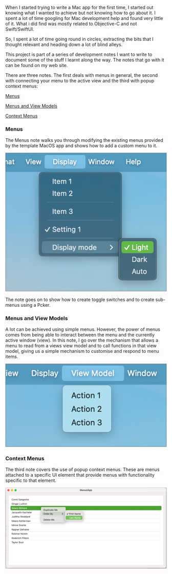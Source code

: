 When I started trying to write a Mac app for the first time, I started out knowing what I wanted to achieve but not knowing how to go about it. I spent a lot of time googling for Mac development help and found very little of it. What i did find was mostly related to Objective-C and not Swift/SwiftUI.

So, I spent a lot of time going round in circles, extracting the bits that I thought relevant and heading down a lot of blind alleys.

This project is part of a series of development notes I want to write to document some of the stuff I learnt along the way. The notes that go with it can be found on my web site.

There are three notes. The first deals with menus in general, the second with connecting your menu to the active view and the third with popup context menus:

[Menus](http://www.sabarnett.co.uk/blogPage.php?id=menus)

[Menus and View Models](http://www.sabarnett.co.uk/blogPage.php?id=menuViewModel)

[Context Menus](http://www.sabarnett.co.uk/blogPage.php?id=contextMenus)

### Menus

The Menus note walks you through modifying the existing menus provided by the template MacOS app and shows how to add a custom menu to it.

![Display menu](displaymenu.png)

The note goes on to show how to create toggle switches and to create sub-menus using a Pcker.

### Menus and View Models

A lot can be achieved using simple menus. However, the power of menus comes from being able to interact between the menu and the currently active window (view). In this note, I go over the mechanism that allows a menu to read from a views view model and to call functions in that view model, giving us a simple mechanism to customise and respond to menu items.

![View Model Menu](viewModelMenu.png)

### Context Menus

The third note covers the use of popup context menus. These are menus attached to a specific UI element that provide menus with functionality specific to that element.

![Context Menus](contextMenu.png)

